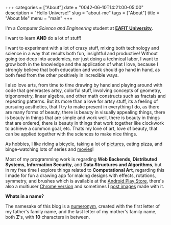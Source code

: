 +++
categories = ["About"]
date = "0042-06-10T14:21:00-05:00"
description = "Hello Universe!"
slug = "about-me"
tags = ["About"]
title = "About Me"
menu = "main"
+++

I'm a *Computer Science and Engineering* student at [**EAFIT University**](http://www.eafit.edu.co).

I want to learn **AND** do a lot of stuff!

I want to experiment with a lot of crazy stuff, mixing both technology and science in a way that results both fun, insightful and productive! Without going too deep into academics, nor just doing a technical labor, I want to grow both in the knowledge and the application of what I love, because I strongly believe that both education and work should go hand in hand, as both feed from the other positively in incredible ways. 

I also love arts, from time to time drawing by hand and playing around with code that generastes artsy, colorful stuff, involving concepts of geometry, trigonometry, linear algebra, and other math constructs such as fractals and repeating patterns. But its more than a love for artsy stuff, its a feeling of pursuing aesthetics, that I try to make present in everything I do, as there are many forms of beauty, there is beauty in visually appealing things, there is beauty in things that are simple and work well, there is beauty in things that are ordered, there is beauty in things that work together like clockwork to achieve a common goal, etc. Thats my love of art, love of beauty, that can be applied together with the sciences to make nice things.

As hobbies, I like riding a bicycle, taking a lot of [pictures](http://instagram.com/zubie7a), eating pizza, and binge-watching lots of series and [movies](http://thefuckingmovies.tumblr.com)!

Most of my programming work is regarding **Web Backends**, **Distributed Systems**, **Information Security**, and **Data Structures and Algorithms**, but in my free time I explore things related to **Computational Art**, regarding this I made for fun a drawing app for making designs with effects, rotations, symmetry, and brushes which is available at the [Android Play Store](https://play.google.com/store/apps/details?id=com.zubieta.craze), there's also a multiuser [Chrome version](http://craze.herokuapp.com) and sometimes I [post images](http://instagram.com/crazeapp) made with it.

**Whats in a name?**

The namesake of this blog is a [numeronym](https://en.wikipedia.org/wiki/Numeronym), created with the first letter of my father's family name, and the last letter of my mother's family name, both **Z**'s, with **10** characters in between.